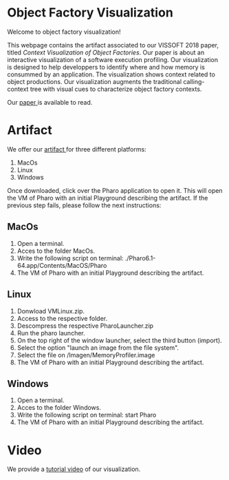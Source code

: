 # Object Factory Visualization

Welcome to object factory visualization!

This webpage contains the artifact associated to our VISSOFT 2018 paper, titled _Context Visualization of Object Factories_. Our paper is about an interactive visualization of a software execution profiling. Our visualization is designed to help developpers to identify where and how memory is consummed by an application. The visualization shows context related to object productions. Our visualization augments the traditional calling-context tree with visual cues to characterize object factory contexts.

Our [ paper ](./main.pdf) is available to read.

# Artifact
We offer our [ artifact ](http://dx.doi.org/10.5281/zenodo.1311787) for three different platforms:

1. MacOs
1. Linux
1. Windows

Once downloaded, click over the Pharo application to open it. This will open the VM of Pharo with an initial Playground describing the artifact. If the previous step fails, please follow the next instructions:

## MacOs
1. Open a terminal.
2. Acces to the folder MacOs.
3. Write the following script on terminal: ./Pharo6.1-64.app/Contents/MacOS/Pharo
4. The VM of Pharo with an initial Playground describing the artifact.

## Linux
1. Donwload VMLinux.zip.
2. Access to the respective folder.
3. Descompress the respective PharoLauncher.zip
4. Run the pharo launcher.
5. On the top right of the window launcher, select the third button (import).
6. Select the option "launch an image from the file system".
7. Select the file on /Imagen/MemoryProfiler.image
8. The VM of Pharo with an initial Playground describing the artifact.

## Windows
1. Open a terminal.
2. Acces to the folder Windows.
3. Write the following script on terminal: start Pharo
4. The VM of Pharo with an initial Playground describing the artifact.


# Video
We provide a [tutorial video](https://www.dropbox.com/s/0modq7d9zs8qhx1/Memory.mp4?dl=0) of our visualization.
